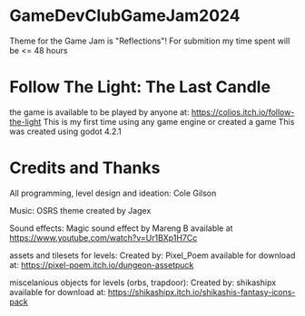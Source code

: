 # GameDevClubGameJam2024

Theme for the Game Jam is "Reflections"!
For submition my time spent will be <= 48 hours

# Follow The Light: The Last Candle

the game is available to be played by anyone at: https://colios.itch.io/follow-the-light
This is my first time using any game engine or created a game
This was created using godot 4.2.1

# Credits and Thanks

All programming, level design and ideation: Cole Gilson

Music: OSRS theme created by Jagex

Sound effects: Magic sound effect by Mareng B available at https://www.youtube.com/watch?v=Ur1BXp1H7Cc

assets and tilesets for levels:
Created by: Pixel_Poem
available for download at: https://pixel-poem.itch.io/dungeon-assetpuck 

miscelanious objects for levels (orbs, trapdoor):
Created by: shikashipx
available for download at: https://shikashipx.itch.io/shikashis-fantasy-icons-pack